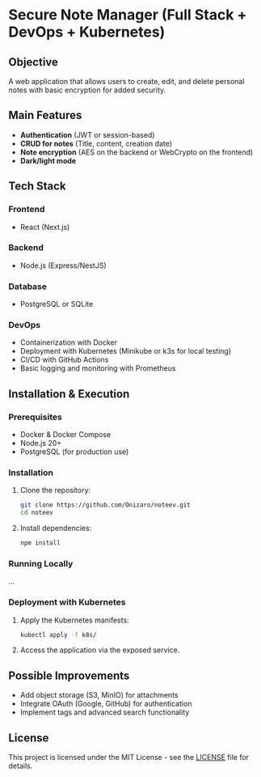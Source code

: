 # Secure Note Manager (Full Stack + DevOps + Kubernetes)

## Objective
A web application that allows users to create, edit, and delete personal notes with basic encryption for added security.

## Main Features
- **Authentication** (JWT or session-based)
- **CRUD for notes** (Title, content, creation date)
- **Note encryption** (AES on the backend or WebCrypto on the frontend)
- **Dark/light mode**

## Tech Stack
### Frontend
- React (Next.js) 

### Backend
- Node.js (Express/NestJS)

### Database
- PostgreSQL or SQLite

### DevOps
- Containerization with Docker
- Deployment with Kubernetes (Minikube or k3s for local testing)
- CI/CD with GitHub Actions
- Basic logging and monitoring with Prometheus

## Installation & Execution
### Prerequisites
- Docker & Docker Compose
- Node.js 20+
- PostgreSQL (for production use)

### Installation
1. Clone the repository:
   ```sh
   git clone https://github.com/Onizaro/noteev.git
   cd noteev
   ```
2. Install dependencies:
   ```sh
   npm install
   ```

### Running Locally
...

### Deployment with Kubernetes
1. Apply the Kubernetes manifests:
   ```sh
   kubectl apply -f k8s/
   ```
2. Access the application via the exposed service.

## Possible Improvements
- Add object storage (S3, MinIO) for attachments
- Integrate OAuth (Google, GitHub) for authentication
- Implement tags and advanced search functionality

## License
This project is licensed under the MIT License - see the [LICENSE](LICENSE) file for details.

